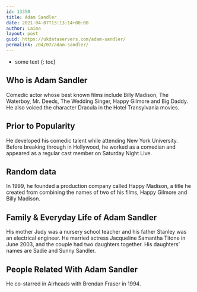 ```yaml
---
id: 13350
title: Adam Sandler
date: 2021-04-07T13:13:14+00:00
author: Laima
layout: post
guid: https://ukdataservers.com/adam-sandler/
permalink: /04/07/adam-sandler/
---
```


* some text
{: toc}


## Who is Adam Sandler
                  
                  
                  
Comedic actor whose best known films include Billy Madison, The Waterboy, Mr. Deeds, The Wedding Singer, Happy Gilmore and Big Daddy. He also voiced the character Dracula in the Hotel Transylvania movies. 
                  
              
            
              
            
                
                
                
## Prior to Popularity
                  
                  
                  
He developed his comedic talent while attending New York University. Before breaking through in Hollywood, he worked as a comedian and appeared as a regular cast member on Saturday Night Live. 
                  
              
            
              
            
                
                
                
## Random data
                  
                  
                  
In 1999, he founded a production company called Happy Madison, a title he created from combining the names of two of his films, Happy Gilmore and Billy Madison. 
                  
              
            
              
            
                
                
                
## Family & Everyday Life of Adam Sandler
                  
                  
                  
His mother Judy was a nursery school teacher and his father Stanley was an electrical engineer. He married actress Jacqueline Samantha Titone in June 2003, and the couple had two daughters together. His daughters&#8217; names are Sadie and Sunny Sandler.
                  
              
            
              
            
                
                
                
## People Related With Adam Sandler
                  
                  
                  
He co-starred in Airheads with Brendan Fraser in 1994. 
                  
              
            
              
            
                
              
            
              
              
            
            
              
            
          
          
          